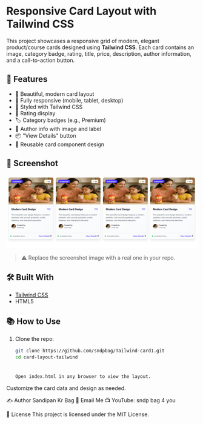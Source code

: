 # Responsive Card Layout with Tailwind CSS

This project showcases a responsive grid of modern, elegant product/course cards designed using **Tailwind CSS**. Each card contains an image, category badge, rating, title, price, description, author information, and a call-to-action button.

## 🚀 Features

- 💎 Beautiful, modern card layout
- 📱 Fully responsive (mobile, tablet, desktop)
- 🎨 Styled with Tailwind CSS
- 🌟 Rating display
- 🏷 Category badges (e.g., Premium)
- 👤 Author info with image and label
- 📦 "View Details" button
- 📌 Reusable card component design

## 📸 Screenshot

![screenshot](./asset/screenShot/cardscreenshot.png)

> ⚠ Replace the screenshot image with a real one in your repo.

## 🛠 Built With

- [Tailwind CSS](https://tailwindcss.com/)
- HTML5

## 📚 How to Use

1. Clone the repo:
   ```bash
   git clone https://github.com/sndpbag/Tailwind-card1.git
   cd card-layout-tailwind


   Open index.html in any browser to view the layout.

Customize the card data and design as needed.

✍️ Author
Sandipan Kr Bag
📧 Email Me
📺 YouTube: sndp bag 4 you

📄 License
This project is licensed under the MIT License.


